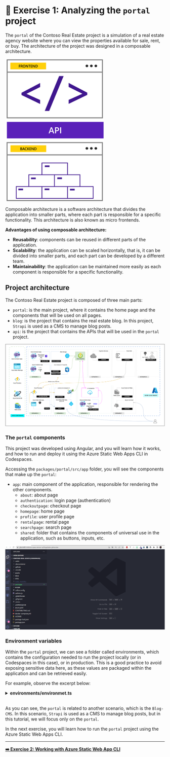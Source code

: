 # 🔎 Exercise 1: Analyzing the `portal` project

The `portal` of the Contoso Real Estate project is a simulation of a real estate agency website where you can view the properties available for sale, rent, or buy. The architecture of the project was designed in a composable architecture.

<img src="./images/composable-architecture-example.png" title="Composable Architecture Diagram" height="450" />

Composable architecture is a software architecture that divides the application into smaller parts, where each part is responsible for a specific functionality. This architecture is also known as micro frontends.

**Advantages of using composable architecture:**

- **Reusability**: components can be reused in different parts of the application.
- **Scalability**: the application can be scaled horizontally, that is, it can be divided into smaller parts, and each part can be developed by a different team.
- **Maintainability**: the application can be maintained more easily as each component is responsible for a specific functionality.

## Project architecture

The Contoso Real Estate project is composed of three main parts:

- `portal`: is the main project, where it contains the home page and the components that will be used on all pages.
- `blog`: is the project that contains the real estate blog. In this project, `Strapi` is used as a CMS to manage blog posts.
- `api`: is the project that contains the APIs that will be used in the `portal` project.

![Contoso Real Estate Diagram](./images/e2e-full-horizontal.drawio.png)

### The `portal` components

This project was developed using Angular, and you will learn how it works, and how to run and deploy it using the Azure Static Web Apps CLI in Codespaces.

Accessing the `packages/portal/src/app` folder, you will see the components that make up the `portal`:

- `app`: main component of the application, responsible for rendering the other components.
  - `about`: about page
  - `authentication`: login page (authentication)
  - `checkoutpage`: checkout page
  - `homepage`: home page
  - `profile`: user profile page
  - `rentalpage`: rental page
  - `searchpage`: search page
  - `shared`: folder that contains the components of universal use in the application, such as buttons, inputs, etc.

![Componentes](./images/gif-arquitetura-portal.gif)

### Environment variables

Within the `portal` project, we can see a folder called environments, which contains the configuration needed to run the project locally (or in Codespaces in this case), or in production. This is a good practice to avoid exposing sensitive data here, as these values are packaged within the application and can be retrieved easily.

For example, observe the excerpt below:

<details><summary><b>environments/environmet.ts</b></summary>
<br/>

  ```ts
    export const environment = {
      production: false,
      blogUrl: 'http://localhost:3000',
      isCodespaces: process.env["CODESPACE_NAME"] ? true : false,
      strapiGraphQlUriInCodespace: `https://${process.env["CODESPACE_NAME"]}-1337.${process.env["GITHUB_CODESPACES_PORT_FORWARDING_DOMAIN"]}/graphql`,
      strapiGraphQlUriFallback: 'http://localhost:1337/graphql'
    };
  ```

</details>
<br/>

As you can see, the `portal` is related to another scenario, which is the `Blog-CMS`. In this scenario, `Strapi` is used as a CMS to manage blog posts, but in this tutorial, we will focus only on the `portal`.

In the next exercise, you will learn how to run the `portal` project using the Azure Static Web Apps CLI.

---

[**➡️ Exercise 2: Working with Azure Static Web App CLI**](./04-exercise-swa-cli.md)
